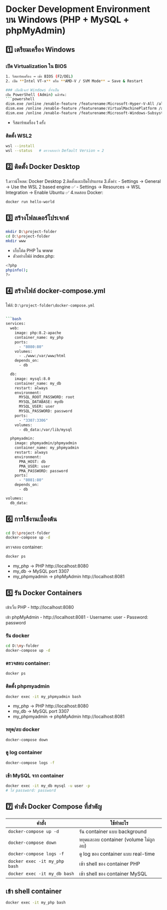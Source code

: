 # Docker Development Environment บน Windows (PHP + MySQL + phpMyAdmin)

## 1️⃣ เตรียมเครื่อง Windows

### เปิด Virtualization ใน BIOS
```bash
1. รีสตาร์ทเครื่อง → เข้า BIOS (F2/DEL)  
2. เปิด **Intel VT-x** หรือ **AMD-V / SVM Mode** → Save & Restart  

### เปิดฟีเจอร์ Windows ที่จำเป็น
เปิด PowerShell (Admin) แล้วรัน:
```powershell
dism.exe /online /enable-feature /featurename:Microsoft-Hyper-V-All /all /norestart
dism.exe /online /enable-feature /featurename:VirtualMachinePlatform /all /norestart
dism.exe /online /enable-feature /featurename:Microsoft-Windows-Subsystem-Linux /all /norestart
```

- รีสตาร์ทเครื่อง 1 ครั้ง

### ติดตั้ง WSL2
```bash
wsl --install
wsl --status   # ตรวจสอบว่า Default Version = 2
```

## 2️⃣ ติดตั้ง Docker Desktop

1.ดาวน์โหลด: Docker Desktop
2.ติดตั้งและเปิดโปรแกรม
3.ตั้งค่า:
    - Settings → General → Use the WSL 2 based engine ✅
    - Settings → Resources → WSL Integration → Enable Ubuntu ✅
4.ทดสอบ Docker:
```bash
docker run hello-world
```

## 3️⃣ สร้างโฟลเดอร์โปรเจกต์

```bash
mkdir D:\project-folder
cd D:\project-folder
mkdir www
```
- เก็บโค้ด PHP ใน www
- ตัวอย่างไฟล์ index.php:
```bash
<?php
phpinfo();
?>
```

## 4️⃣ สร้างไฟล์ docker-compose.yml
ไฟล์: ``` D:\project-folder\docker-compose.yml ```
```bash

```bash
services:
  web:
    image: php:8.2-apache
    container_name: my_php
    ports:
      - "8080:80"
    volumes:
      - ./www:/var/www/html
    depends_on:
      - db

  db:
    image: mysql:8.0
    container_name: my_db
    restart: always
    environment:
      MYSQL_ROOT_PASSWORD: root
      MYSQL_DATABASE: mydb
      MYSQL_USER: user
      MYSQL_PASSWORD: password
    ports:
      - "3307:3306"
    volumes:
      - db_data:/var/lib/mysql

  phpmyadmin:
    image: phpmyadmin/phpmyadmin
    container_name: my_phpmyadmin
    restart: always
    environment:
      PMA_HOST: db
      PMA_USER: user
      PMA_PASSWORD: password
    ports:
      - "8081:80"
    depends_on:
      - db

volumes:
  db_data:

```

## 6️⃣ การใช้งานเบื้องต้น

```bash
cd D:\project-folder
docker-compose up -d
```
ตรวจสอบ container:
```bash
docker ps
```
- my_php → PHP http://localhost:8080
- my_db → MySQL port 3307
- my_phpmyadmin → phpMyAdmin http://localhost:8081

## 5️⃣ รัน Docker Containers
เข้าเว็บ PHP
    - http://localhost:8080

เข้า phpMyAdmin
    - http://localhost:8081
    - Username: user
    - Password: password

### รัน docker
```bash
cd D:\my-folder
docker-compose up -d
```
### ตรวจสอบ container:
```bash
docker ps
```
### ติดตั้ง phpmyadmin
```bash
docker exec -it my_phpmyadmin bash
```
- my_php → PHP http://localhost:8080
- my_db → MySQL port 3307
- my_phpmyadmin → phpMyAdmin http://localhost:8081

### หยุด/ลบ docker
```bash
docker-compose down
```
### ดู log container
```bash
docker-compose logs -f
```
### เข้า MySQL จาก container
```bash
docker exec -it my_db mysql -u user -p
# ใส่ password: password
```

## 7️⃣ คำสั่ง Docker Compose ที่สำคัญ
| คำสั่ง                        | ใช้ทำอะไร                             |
| ----------------------------- | ------------------------------------- |
| `docker-compose up -d`        | รัน container แบบ background          |
| `docker-compose down`         | หยุดและลบ container (volume ไม่ถูกลบ) |
| `docker-compose logs -f`      | ดู log ของ container แบบ real-time    |
| `docker exec -it my_php bash` | เข้า shell ของ container PHP          |
| `docker exec -it my_db bash`  | เข้า shell ของ container MySQL        |



## เข้า shell container
```bash
docker exec -it my_php bash
```
